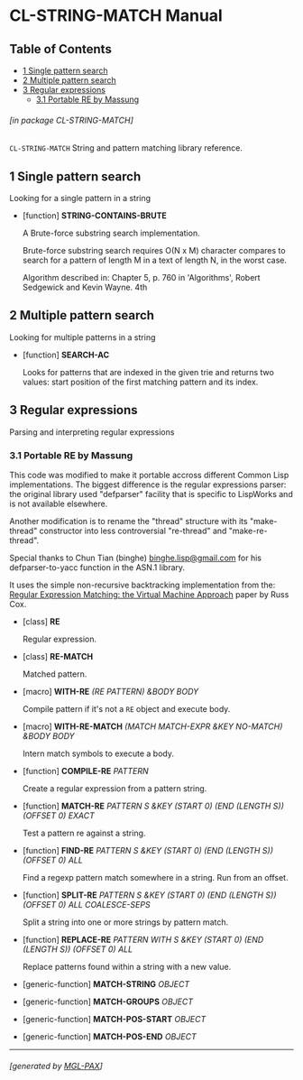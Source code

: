 <a id='x-28CL-STRING-MATCH-3A-40CL-STRING-MATCH-MANUAL-20MGL-PAX-3ASECTION-29'></a>

# CL-STRING-MATCH Manual

## Table of Contents

- [1 Single pattern search][8daa]
- [2 Multiple pattern search][ffe3]
- [3 Regular expressions][df99]
    - [3.1 Portable RE by Massung][4e8e]

###### \[in package CL-STRING-MATCH\]
`CL-STRING-MATCH` String and pattern matching library reference.

<a id='x-28CL-STRING-MATCH-3A-40SINGLE-PATTERN-SEARCH-20MGL-PAX-3ASECTION-29'></a>

## 1 Single pattern search

Looking for a single pattern in a string

<a id='x-28CL-STRING-MATCH-3ASTRING-CONTAINS-BRUTE-20FUNCTION-29'></a>

- [function] **STRING-CONTAINS-BRUTE** 

    A Brute-force substring search implementation.
    
    Brute-force substring search requires O(N x M) character compares to
    search for a pattern of length M in a text of length N, in the worst
    case.
    
    Algorithm described in: Chapter 5, p. 760 in
      'Algorithms', Robert Sedgewick and Kevin Wayne. 4th

<a id='x-28CL-STRING-MATCH-3A-40MULTI-PATTERN-SEARCH-20MGL-PAX-3ASECTION-29'></a>

## 2 Multiple pattern search

Looking for multiple patterns in a string

<a id='x-28CL-STRING-MATCH-3ASEARCH-AC-20FUNCTION-29'></a>

- [function] **SEARCH-AC** 

    Looks for patterns that are indexed in the given trie and returns two values:
    start position of the first matching pattern and its index.

<a id='x-28CL-STRING-MATCH-3A-40REGEXP-PATTERN-SEARCH-20MGL-PAX-3ASECTION-29'></a>

## 3 Regular expressions

Parsing and interpreting regular expressions

<a id='x-28CL-STRING-MATCH-3A-40PRE-REGEXP-SECTION-20MGL-PAX-3ASECTION-29'></a>

### 3.1 Portable RE by Massung

This code was modified to make it portable accross different
Common Lisp implementations. The biggest difference is the regular
expressions parser: the original library used "defparser" facility
that is specific to LispWorks and is not available elsewhere.

Another modification is to rename the "thread" structure with its
"make-thread" constructor into less controversial "re-thread" and
"make-re-thread".

Special thanks to Chun Tian (binghe) <binghe.lisp@gmail.com> for
his defparser-to-yacc function in the ASN.1 library.

It uses the simple non-recursive backtracking implementation from the:
[Regular Expression Matching: the Virtual Machine
Approach](https://swtch.com/~rsc/regexp/regexp2.html) paper by Russ
Cox.

<a id='x-28CL-STRING-MATCH-3ARE-20CLASS-29'></a>

- [class] **RE**

    Regular expression.

<a id='x-28CL-STRING-MATCH-3ARE-MATCH-20CLASS-29'></a>

- [class] **RE-MATCH**

    Matched pattern.

<a id='x-28CL-STRING-MATCH-3AWITH-RE-20-28MGL-PAX-3AMACRO-29-29'></a>

- [macro] **WITH-RE** *(RE PATTERN) &BODY BODY*

    Compile pattern if it's not a `RE` object and execute body.

<a id='x-28CL-STRING-MATCH-3AWITH-RE-MATCH-20-28MGL-PAX-3AMACRO-29-29'></a>

- [macro] **WITH-RE-MATCH** *(MATCH MATCH-EXPR &KEY NO-MATCH) &BODY BODY*

    Intern match symbols to execute a body.

<a id='x-28CL-STRING-MATCH-3ACOMPILE-RE-20FUNCTION-29'></a>

- [function] **COMPILE-RE** *PATTERN*

    Create a regular expression from a pattern string.

<a id='x-28CL-STRING-MATCH-3AMATCH-RE-20FUNCTION-29'></a>

- [function] **MATCH-RE** *PATTERN S &KEY (START 0) (END (LENGTH S)) (OFFSET 0) EXACT*

    Test a pattern re against a string.

<a id='x-28CL-STRING-MATCH-3AFIND-RE-20FUNCTION-29'></a>

- [function] **FIND-RE** *PATTERN S &KEY (START 0) (END (LENGTH S)) (OFFSET 0) ALL*

    Find a regexp pattern match somewhere in a string. Run from an offset.

<a id='x-28CL-STRING-MATCH-3ASPLIT-RE-20FUNCTION-29'></a>

- [function] **SPLIT-RE** *PATTERN S &KEY (START 0) (END (LENGTH S)) (OFFSET 0) ALL COALESCE-SEPS*

    Split a string into one or more strings by pattern match.

<a id='x-28CL-STRING-MATCH-3AREPLACE-RE-20FUNCTION-29'></a>

- [function] **REPLACE-RE** *PATTERN WITH S &KEY (START 0) (END (LENGTH S)) (OFFSET 0) ALL*

    Replace patterns found within a string with a new value.

<a id='x-28CL-STRING-MATCH-3AMATCH-STRING-20GENERIC-FUNCTION-29'></a>

- [generic-function] **MATCH-STRING** *OBJECT*

<a id='x-28CL-STRING-MATCH-3AMATCH-GROUPS-20GENERIC-FUNCTION-29'></a>

- [generic-function] **MATCH-GROUPS** *OBJECT*

<a id='x-28CL-STRING-MATCH-3AMATCH-POS-START-20GENERIC-FUNCTION-29'></a>

- [generic-function] **MATCH-POS-START** *OBJECT*

<a id='x-28CL-STRING-MATCH-3AMATCH-POS-END-20GENERIC-FUNCTION-29'></a>

- [generic-function] **MATCH-POS-END** *OBJECT*

  [4e8e]: #x-28CL-STRING-MATCH-3A-40PRE-REGEXP-SECTION-20MGL-PAX-3ASECTION-29 "Portable RE by Massung"
  [8daa]: #x-28CL-STRING-MATCH-3A-40SINGLE-PATTERN-SEARCH-20MGL-PAX-3ASECTION-29 "Single pattern search"
  [df99]: #x-28CL-STRING-MATCH-3A-40REGEXP-PATTERN-SEARCH-20MGL-PAX-3ASECTION-29 "Regular expressions"
  [ffe3]: #x-28CL-STRING-MATCH-3A-40MULTI-PATTERN-SEARCH-20MGL-PAX-3ASECTION-29 "Multiple pattern search"

* * *
###### \[generated by [MGL-PAX](https://github.com/melisgl/mgl-pax)\]
